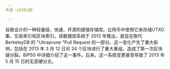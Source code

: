 ```yaml
---
术语：LEVELDB

---
```

谷歌设计的一种轻量级、快速、开源的键值存储库。比特币中使用它来存储UTXO集、交易索引和区块索引。该数据库系统于 2012 年推出，是旨在取代 BerkeleyDB 的 "Ultraprune "Pull Request 的一部分。这一变化产生了重大影响，包括在 2013 年 3 月 12 日对 24 个区块进行了重大重组，造成了第一次区块链分裂。BIP50 中详细介绍了这一事件。后来，这一系统变更甚至导致了 2013 年 5 月 15 日的无意硬分叉。